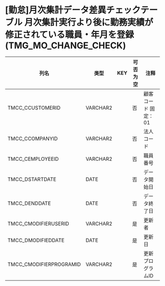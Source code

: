 # [勤怠]月次集計データ差異チェックテーブル 月次集計実行より後に勤務実績が修正されている職員・年月を登録(TMG_MO_CHANGE_CHECK)
| 列名   | 类型   | KEY  | 可否为空 | 注释   |
| ---- | ---- | ---- | ---- | ---- |
|TMCC_CCUSTOMERID|VARCHAR2||否|顧客コード     固定：01|
|TMCC_CCOMPANYID|VARCHAR2||否|法人コード|
|TMCC_CEMPLOYEEID|VARCHAR2||否|職員番号|
|TMCC_DSTARTDATE|DATE||否|データ開始日|
|TMCC_DENDDATE|DATE||否|データ終了日|
|TMCC_CMODIFIERUSERID|VARCHAR2||是|更新者|
|TMCC_DMODIFIEDDATE|DATE||是|更新日|
|TMCC_CMODIFIERPROGRAMID|VARCHAR2||是|更新プログラムID|

